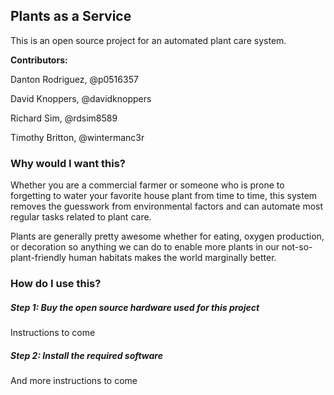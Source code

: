 ## Plants as a Service
This is an open source project for an automated plant care system.


**Contributors:**

Danton Rodriguez, @p0516357

David Knoppers, @davidknoppers

Richard Sim, @rdsim8589

Timothy Britton, @wintermanc3r

### Why would I want this?

Whether you are a commercial farmer or someone who is prone to forgetting to water your favorite house plant from time to time, this system removes the guesswork from environmental factors and can automate most regular tasks related to plant care.

Plants are generally pretty awesome whether for eating, oxygen production, or decoration so anything we can do to enable more plants in our not-so-plant-friendly human habitats makes the world marginally better.

### How do I use this?

##### Step 1: Buy the open source hardware used for this project

Instructions to come


##### Step 2: Install the required software

And more instructions to come


